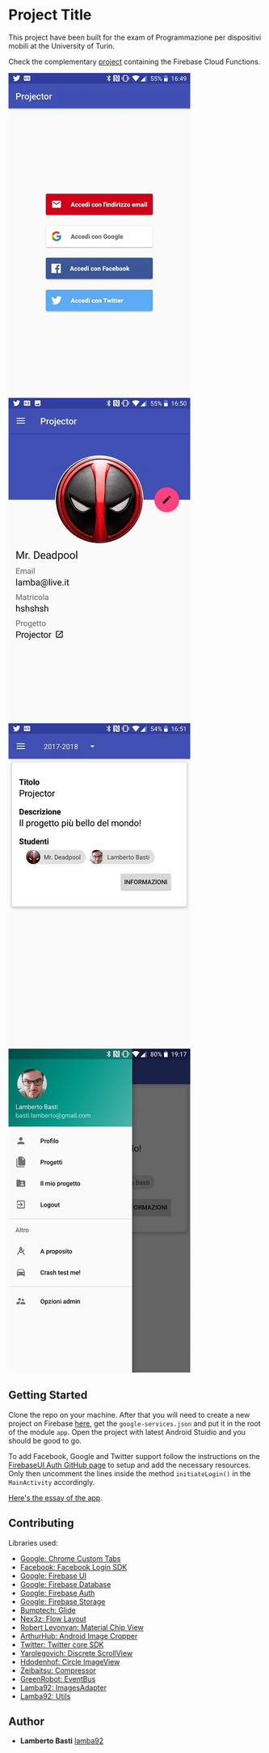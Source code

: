 # Project Title

This project have been built for the exam of Programmazione per dispositivi mobili at the University of Turin.

Check the complementary [project](https://github.com/lamba92/Projector-fcf) containing the Firebase Cloud Functions.

![alt text](https://raw.githubusercontent.com/lamba92/Projector/master/stuff/1.jpg) ![alt text](https://raw.githubusercontent.com/lamba92/Projector/master/stuff/2.jpg)
![alt text](https://raw.githubusercontent.com/lamba92/Projector/master/stuff/3.jpg) ![alt text](https://raw.githubusercontent.com/lamba92/Projector/master/stuff/4.jpg)

## Getting Started

Clone the repo on your machine. After that you will need to create a new project on Firebase [here](https://firebase.google.com/), get the `google-services.json` and put it in the root of the module `app`. Open the project with latest Android Stuidio and you should be good to go.

To add Facebook, Google and Twitter support follow the instructions on the [FirebaseUI Auth GitHub page](https://github.com/firebase/FirebaseUI-Android/blob/master/auth/README.md#identity-provider-configuration) to setup and add the necessary resources.
Only then uncomment the lines inside the method `initiateLogin()` in the `MainActivity` accordingly.

[Here's the essay of the app](https://raw.githubusercontent.com/lamba92/Projector/master/stuff/relazione.pdf).

## Contributing

Libraries used:
- [Google: Chrome Custom Tabs](https://developer.chrome.com/multidevice/android/customtabs)
- [Facebook: Facebook Login SDK](https://developers.facebook.com/docs/facebook-login/android)
- [Google: Firebase UI](https://github.com/firebase/FirebaseUI-Android)
- [Google: Firebase Database](https://firebase.google.com/)
- [Google: Firebase Auth](https://firebase.google.com/)
- [Google: Firebase Storage](https://firebase.google.com/)
- [Bumptech: Glide](https://github.com/bumptech/glide)
- [Nex3z: Flow Layout](https://github.com/nex3z/FlowLayout)
- [Robert Levonyan: Material Chip View](https://github.com/robertlevonyan/materialChipView)
- [ArthurHub: Android Image Cropper](https://github.com/ArthurHub/Android-Image-Cropper)
- [Twitter: Twitter core SDK](https://github.com/twitter/twitter-kit-android)
- [Yarolegovich: Discrete ScrollView](https://github.com/yarolegovich/DiscreteScrollView)
- [Hdodenhof: Circle ImageView](https://github.com/hdodenhof/CircleImageView)
- [Zeibaitsu: Compressor](https://github.com/zetbaitsu/Compressor)
- [GreenRobot: EventBus](http://greenrobot.org/eventbus/)
- [Lamba92: ImagesAdapter](https://github.com/lamba92/imagesAdapter)
- [Lamba92: Utils](https://github.com/lamba92/Utils)

## Author

* **Lamberto Basti** [lamba92](https://github.com/lamba92)
